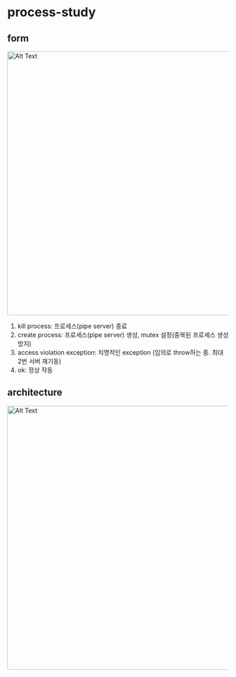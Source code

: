 # process-study

## form
<img src="https://github.com/reeruryu/process-study/assets/87798704/e233e080-221e-4e67-8729-ad5ff48cb9d8" alt="Alt Text" width="600"/>


1. kill process: 프로세스(pipe server) 종료
2. create process: 프로세스(pipe server) 생성, mutex 설정(중복된 프로세스 생성 방지)
3. access violation exception: 치명적인 exception (임의로 throw하는 중. 최대 2번 서버 재기동)
4. ok: 정상 작동

## architecture
<img src="https://github.com/reeruryu/process-study/assets/87798704/51948a74-0eef-468b-83fd-1b8d4f29adf0" alt="Alt Text" width="600"/>


